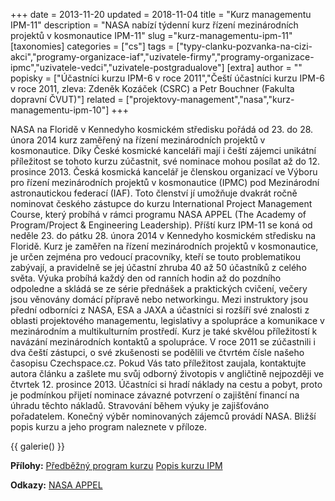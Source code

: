 +++
date = 2013-11-20
updated = 2018-11-04
title = "Kurz managementu IPM-11"
description = "NASA nabízí týdenní kurz řízení mezinárodních projektů v kosmonautice IPM-11"
slug ="kurz-managementu-ipm-11"
[taxonomies]
categories = ["cs"]
tags = ["typy-clanku-pozvanka-na-cizi-akci","programy-organizace-iaf","uzivatele-firmy","programy-organizace-ipmc","uzivatele-vedci","uzivatele-postgradualove"]
[extra]
author = ""
popisky = ["Účastníci kurzu IPM-6 v roce 2011","Čeští účastníci kurzu IPM-6 v roce 2011, zleva: Zdeněk Kozáček (CSRC) a Petr Bouchner (Fakulta dopravní ČVUT)"]
related = ["projektovy-management","nasa","kurz-managementu-ipm-10"]
+++

NASA na Floridě v Kennedyho kosmickém středisku pořádá od 23. do 28. února 2014 kurz zaměřený na řízení mezinárodních projektů v kosmonautice. Díky České kosmické kanceláři mají i čeští zájemci unikátní příležitost se tohoto kurzu zúčastnit, své nominace mohou posílat až do 12. prosince 2013. Česká kosmická kancelář je členskou organizací ve Výboru pro řízení mezinárodních projektů v kosmonautice (IPMC) pod Mezinárodní astronautickou federací (IAF). Toto členství jí umožňuje dvakrát ročně nominovat českého zástupce do kurzu International Project Management Course, který probíhá v rámci programu NASA APPEL (The Academy of Program/Project & Engineering Leadership). Příští kurz IPM-11 se koná od neděle 23. do pátku 28. února 2014 v Kennedyho kosmickém středisku na Floridě. Kurz je zaměřen na řízení mezinárodních projektů v kosmonautice, je určen zejména pro vedoucí pracovníky, kteří se touto problematikou zabývají, a pravidelně se jej účastní zhruba 40 až 50 účastníků z celého světa. Výuka probíhá každý den od ranních hodin až do pozdního odpoledne a skládá se ze série přednášek a praktických cvičení, večery jsou věnovány domácí přípravě nebo networkingu. Mezi instruktory jsou přední odborníci z NASA, ESA a JAXA a účastníci si rozšíří své znalosti z oblasti projektového managementu, legislativy a spolupráce a komunikace v mezinárodním a multikulturním prostředí. Kurz je také skvělou příležitostí k navázání mezinárodních kontaktů a spolupráce. V roce 2011 se zúčastnili i dva čeští zástupci, o své zkušenosti se podělili ve čtvrtém čísle našeho časopisu Czechspace.cz. Pokud Vás tato příležitost zaujala, kontaktujte autora článku a zašlete mu svůj odborný životopis v angličtině nejpozději ve čtvrtek 12. prosince 2013. Účastníci si hradí náklady na cestu a pobyt, proto je podmínkou přijetí nominace závazné potvrzení o zajištění financí na úhradu těchto nákladů. Stravování během výuky je zajišťováno pořadatelem. Konečný výběr nominovaných zájemců provádí NASA. Bližší popis kurzu a jeho program naleznete v příloze. 

{{ galerie() }}

**Přílohy:**
[Předběžný program kurzu]
[Popis kurzu IPM]

[Předběžný program kurzu]: ipm_11_draft_agenda_23_oct_2013_0.pdf
[Popis kurzu IPM]: ipm_course_description_november_2013_0.pdf

**Odkazy:**
[NASA APPEL]

[NASA APPEL]: http://appel.nasa.gov

